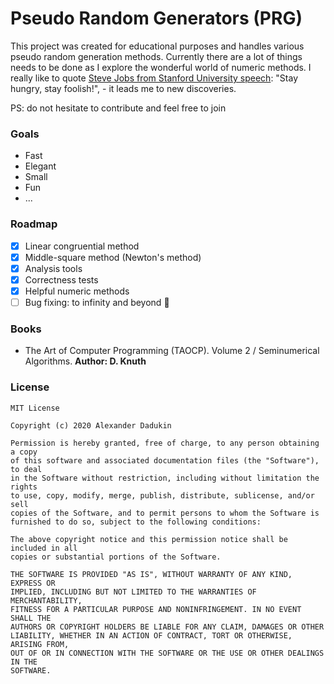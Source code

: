 # Pseudo Random Generators (__PRG__)

This project was created for educational purposes and handles various pseudo random
generation methods. Currently there are a lot of things
needs to be done as I explore the wonderful world of numeric methods.
I really like to quote [Steve Jobs from Stanford University speech](https://youtu.be/D1R-jKKp3NA?t=848):
"Stay hungry, stay foolish!", - it leads me to new discoveries. 

PS: do not hesitate to contribute and feel free to join

### Goals

- Fast
- Elegant
- Small
- Fun
- ...

### Roadmap

 - [x] Linear congruential method
 - [x] Middle-square method (Newton's method)
 - [x] Analysis tools
 - [x] Correctness tests
 - [x] Helpful numeric methods
 - [ ] Bug fixing: to infinity and beyond 🚀
 
### Books

 - The Art of Computer Programming (TAOCP). Volume 2 / Seminumerical Algorithms. __Author: D. Knuth__
### License

```text
MIT License

Copyright (c) 2020 Alexander Dadukin

Permission is hereby granted, free of charge, to any person obtaining a copy
of this software and associated documentation files (the "Software"), to deal
in the Software without restriction, including without limitation the rights
to use, copy, modify, merge, publish, distribute, sublicense, and/or sell
copies of the Software, and to permit persons to whom the Software is
furnished to do so, subject to the following conditions:

The above copyright notice and this permission notice shall be included in all
copies or substantial portions of the Software.

THE SOFTWARE IS PROVIDED "AS IS", WITHOUT WARRANTY OF ANY KIND, EXPRESS OR
IMPLIED, INCLUDING BUT NOT LIMITED TO THE WARRANTIES OF MERCHANTABILITY,
FITNESS FOR A PARTICULAR PURPOSE AND NONINFRINGEMENT. IN NO EVENT SHALL THE
AUTHORS OR COPYRIGHT HOLDERS BE LIABLE FOR ANY CLAIM, DAMAGES OR OTHER
LIABILITY, WHETHER IN AN ACTION OF CONTRACT, TORT OR OTHERWISE, ARISING FROM,
OUT OF OR IN CONNECTION WITH THE SOFTWARE OR THE USE OR OTHER DEALINGS IN THE
SOFTWARE.

```

